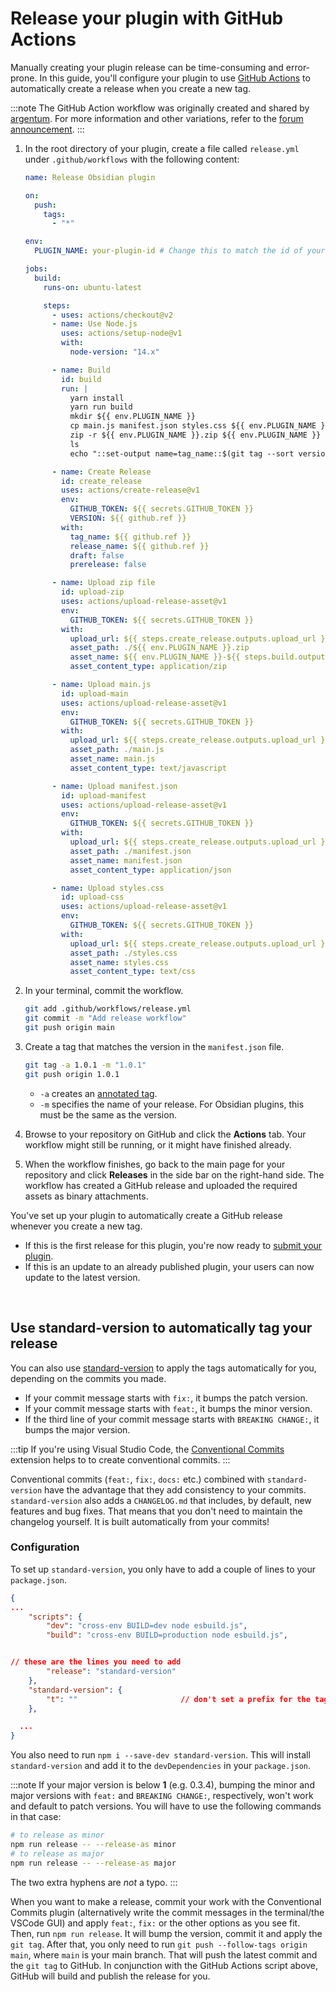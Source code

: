 # Release your plugin with GitHub Actions

Manually creating your plugin release can be time-consuming and error-prone. In this guide, you'll configure your plugin to use [GitHub Actions](https://github.com/features/actions) to automatically create a release when you create a new tag.

:::note
The GitHub Action workflow was originally created and shared by [argentum](https://forum.obsidian.md/u/argentum). For more information and other variations, refer to the [forum announcement](https://forum.obsidian.md/t/using-github-actions-to-release-plugins/7877/3).
:::

1. In the root directory of your plugin, create a file called `release.yml` under `.github/workflows` with the following content:

   ```yml title=".github/workflows/release.yml"
   name: Release Obsidian plugin

   on:
     push:
       tags:
         - "*"

   env:
     PLUGIN_NAME: your-plugin-id # Change this to match the id of your plugin.

   jobs:
     build:
       runs-on: ubuntu-latest

       steps:
         - uses: actions/checkout@v2
         - name: Use Node.js
           uses: actions/setup-node@v1
           with:
             node-version: "14.x"

         - name: Build
           id: build
           run: |
             yarn install
             yarn run build
             mkdir ${{ env.PLUGIN_NAME }}
             cp main.js manifest.json styles.css ${{ env.PLUGIN_NAME }}
             zip -r ${{ env.PLUGIN_NAME }}.zip ${{ env.PLUGIN_NAME }}
             ls
             echo "::set-output name=tag_name::$(git tag --sort version:refname | tail -n 1)"

         - name: Create Release
           id: create_release
           uses: actions/create-release@v1
           env:
             GITHUB_TOKEN: ${{ secrets.GITHUB_TOKEN }}
             VERSION: ${{ github.ref }}
           with:
             tag_name: ${{ github.ref }}
             release_name: ${{ github.ref }}
             draft: false
             prerelease: false

         - name: Upload zip file
           id: upload-zip
           uses: actions/upload-release-asset@v1
           env:
             GITHUB_TOKEN: ${{ secrets.GITHUB_TOKEN }}
           with:
             upload_url: ${{ steps.create_release.outputs.upload_url }}
             asset_path: ./${{ env.PLUGIN_NAME }}.zip
             asset_name: ${{ env.PLUGIN_NAME }}-${{ steps.build.outputs.tag_name }}.zip
             asset_content_type: application/zip

         - name: Upload main.js
           id: upload-main
           uses: actions/upload-release-asset@v1
           env:
             GITHUB_TOKEN: ${{ secrets.GITHUB_TOKEN }}
           with:
             upload_url: ${{ steps.create_release.outputs.upload_url }}
             asset_path: ./main.js
             asset_name: main.js
             asset_content_type: text/javascript

         - name: Upload manifest.json
           id: upload-manifest
           uses: actions/upload-release-asset@v1
           env:
             GITHUB_TOKEN: ${{ secrets.GITHUB_TOKEN }}
           with:
             upload_url: ${{ steps.create_release.outputs.upload_url }}
             asset_path: ./manifest.json
             asset_name: manifest.json
             asset_content_type: application/json

         - name: Upload styles.css
           id: upload-css
           uses: actions/upload-release-asset@v1
           env:
             GITHUB_TOKEN: ${{ secrets.GITHUB_TOKEN }}
           with:
             upload_url: ${{ steps.create_release.outputs.upload_url }}
             asset_path: ./styles.css
             asset_name: styles.css
             asset_content_type: text/css
   ```

1. In your terminal, commit the workflow.

   ```bash
   git add .github/workflows/release.yml
   git commit -m "Add release workflow"
   git push origin main
   ```

1. Create a tag that matches the version in the `manifest.json` file.

   ```bash
   git tag -a 1.0.1 -m "1.0.1"
   git push origin 1.0.1
   ```

   - `-a` creates an [annotated tag](https://git-scm.com/book/en/v2/Git-Basics-Tagging#_creating_tags).
   - `-m` specifies the name of your release. For Obsidian plugins, this must be the same as the version.

1. Browse to your repository on GitHub and click the **Actions** tab. Your workflow might still be running, or it might have finished already.

1. When the workflow finishes, go back to the main page for your repository and click **Releases** in the side bar on the right-hand side. The workflow has created a GitHub release and uploaded the required assets as binary attachments.

You've set up your plugin to automatically create a GitHub release whenever you create a new tag.

- If this is the first release for this plugin, you're now ready to [submit your plugin](submit-your-plugin.md).
- If this is an update to an already published plugin, your users can now update to the latest version.

</br>

## Use standard-version to automatically tag your release

You can also use [standard-version](https://github.com/conventional-changelog/standard-version) to apply the tags automatically for you, depending on the commits you made.

- If your commit message starts with `fix:`, it bumps the patch version. 
- If your commit message starts with `feat:`, it bumps the minor version. 
- If the third line of your commit message starts with `BREAKING CHANGE:`, it bumps the major version.

:::tip
If you're using Visual Studio Code, the [Conventional Commits](https://marketplace.visualstudio.com/items?itemName=vivaxy.vscode-conventional-commits) extension helps to to create conventional commits.
:::

Conventional commits (`feat:`, `fix:`, `docs:` etc.) combined with `standard-version` have the advantage that they add consistency to your commits. `standard-version` also adds a `CHANGELOG.md` that includes, by default, new features and bug fixes. That means that you don't need to maintain the changelog yourself. It is built automatically from your commits!

### Configuration

To set up `standard-version`, you only have to add a couple of lines to your `package.json`.

```json
{
...
	"scripts": {
		"dev": "cross-env BUILD=dev node esbuild.js",
		"build": "cross-env BUILD=production node esbuild.js",


// these are the lines you need to add
		"release": "standard-version" 
	},
	"standard-version": {
		"t": ""                       // don't set a prefix for the tag because Obsidian needs 1.0.1 and not v1.0.1
	},

  ...
}
```

You also need to run `npm i --save-dev standard-version`. This will install `standard-version` and add it to the `devDependencies` in your `package.json`.

:::note
If your major version is below **1** (e.g. 0.3.4), bumping the minor and major versions with `feat:` and `BREAKING CHANGE:`, respectively, won't work and default to patch versions. You will have to use the following commands in that case:

```bash
# to release as minor
npm run release -- --release-as minor
# to release as major
npm run release -- --release-as major

```

The two extra hyphens are *not* a typo.
:::

When you want to make a release, commit your work with the Conventional Commits plugin (alternatively write the commit messages in the terminal/the VSCode GUI) and apply `feat:`, `fix:` or the other options as you see fit. Then, run `npm run release`. It will bump the version, commit it and apply the `git tag`. After that, you only need to run `git push --follow-tags origin main`, where `main` is your main branch. That will push the latest commit and the `git tag` to GitHub. In conjunction with the GitHub Actions script above, GitHub will build and publish the release for you.